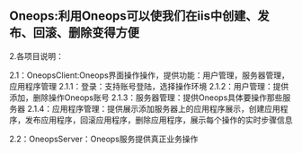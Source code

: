 ## Oneops:利用Oneops可以使我们在iis中创建、发布、回滚、删除变得方便

2.各项目说明：

2.1：OneopsClient:Oneops界面操作操作，提供功能：用户管理，服务器管理，应用程序管理
        2.1.1：登录：支持账号登陆，选择操作环境
        2.1.2：用户管理：提供添加，删除操作Oneops账号
        2.1.3：服务器管理：提供Oneops具体要操作那些服务器
        2.1.4：应用程序管理：提供展示添加服务器上的应用程序展示，创建应用程序，发布应用程序，回滚应用程序，删除应用程序，展示每个操作的实时步骤信息
    


2.2：OneopsServer：Oneops服务提供真正业务操作
